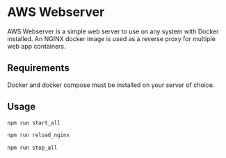 # AWS Webserver

AWS Webserver is a simple web server to use on any system with Docker installed. An NGINX docker image is used as a reverse proxy for multiple web app containers.

## Requirements

Docker and docker compose must be installed on your server of choice.

## Usage

```bash
npm run start_all
```

```bash
npm run reload_nginx
```

```bash
npm run stop_all
```
